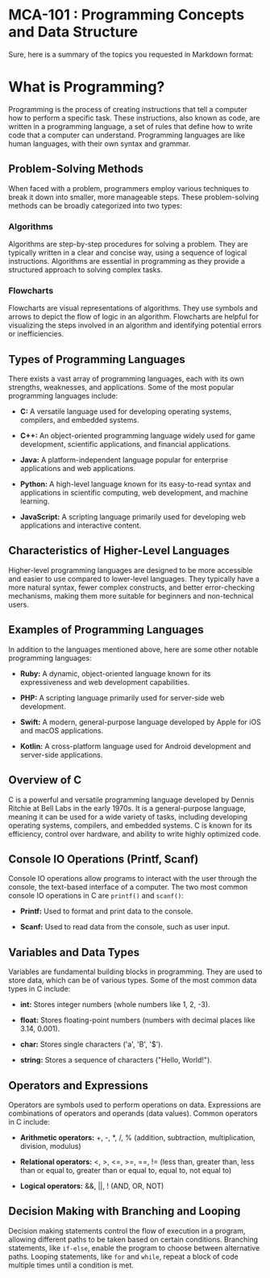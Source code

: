 # MCA-101 : Programming Concepts and Data Structure

Sure, here is a summary of the topics you requested in Markdown format:

# What is Programming?

Programming is the process of creating instructions that tell a computer how to perform a specific task. These instructions, also known as code, are written in a programming language, a set of rules that define how to write code that a computer can understand. Programming languages are like human languages, with their own syntax and grammar.

## Problem-Solving Methods

When faced with a problem, programmers employ various techniques to break it down into smaller, more manageable steps. These problem-solving methods can be broadly categorized into two types:

### Algorithms

Algorithms are step-by-step procedures for solving a problem. They are typically written in a clear and concise way, using a sequence of logical instructions. Algorithms are essential in programming as they provide a structured approach to solving complex tasks.

### Flowcharts

Flowcharts are visual representations of algorithms. They use symbols and arrows to depict the flow of logic in an algorithm. Flowcharts are helpful for visualizing the steps involved in an algorithm and identifying potential errors or inefficiencies.

## Types of Programming Languages

There exists a vast array of programming languages, each with its own strengths, weaknesses, and applications. Some of the most popular programming languages include:

* **C:** A versatile language used for developing operating systems, compilers, and embedded systems.

* **C++:** An object-oriented programming language widely used for game development, scientific applications, and financial applications.

* **Java:** A platform-independent language popular for enterprise applications and web applications.

* **Python:** A high-level language known for its easy-to-read syntax and applications in scientific computing, web development, and machine learning.

* **JavaScript:** A scripting language primarily used for developing web applications and interactive content.

## Characteristics of Higher-Level Languages

Higher-level programming languages are designed to be more accessible and easier to use compared to lower-level languages. They typically have a more natural syntax, fewer complex constructs, and better error-checking mechanisms, making them more suitable for beginners and non-technical users.

## Examples of Programming Languages

In addition to the languages mentioned above, here are some other notable programming languages:

* **Ruby:** A dynamic, object-oriented language known for its expressiveness and web development capabilities.

* **PHP:** A scripting language primarily used for server-side web development.

* **Swift:** A modern, general-purpose language developed by Apple for iOS and macOS applications.

* **Kotlin:** A cross-platform language used for Android development and server-side applications.

## Overview of C

C is a powerful and versatile programming language developed by Dennis Ritchie at Bell Labs in the early 1970s. It is a general-purpose language, meaning it can be used for a wide variety of tasks, including developing operating systems, compilers, and embedded systems. C is known for its efficiency, control over hardware, and ability to write highly optimized code.

## Console IO Operations (Printf, Scanf)

Console IO operations allow programs to interact with the user through the console, the text-based interface of a computer. The two most common console IO operations in C are `printf()` and `scanf()`:

* **Printf:** Used to format and print data to the console.

* **Scanf:** Used to read data from the console, such as user input.

## Variables and Data Types

Variables are fundamental building blocks in programming. They are used to store data, which can be of various types. Some of the most common data types in C include:

* **int:** Stores integer numbers (whole numbers like 1, 2, -3).

* **float:** Stores floating-point numbers (numbers with decimal places like 3.14, 0.001).

* **char:** Stores single characters ('a', 'B', '$').

* **string:** Stores a sequence of characters ("Hello, World!").

## Operators and Expressions

Operators are symbols used to perform operations on data. Expressions are combinations of operators and operands (data values). Common operators in C include:

* **Arithmetic operators:** +, -, *, /, % (addition, subtraction, multiplication, division, modulus)

* **Relational operators:** <, >, <=, >=, ==, != (less than, greater than, less than or equal to, greater than or equal to, equal to, not equal to)

* **Logical operators:** &&, ||, ! (AND, OR, NOT)

## Decision Making with Branching and Looping

Decision making statements control the flow of execution in a program, allowing different paths to be taken based on certain conditions. Branching statements, like `if-else`, enable the program to choose between alternative paths. Looping statements, like `for` and `while`, repeat a block of code multiple times until a condition is met.